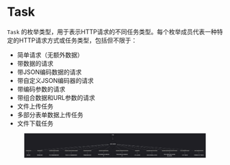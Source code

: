 # Task

`Task` 的枚举类型，用于表示HTTP请求的不同任务类型。每个枚举成员代表一种特定的HTTP请求方式或任务类型，包括但不限于：

* 简单请求（无额外数据）
* 带数据的请求
* 带JSON编码数据的请求
* 带自定义JSON编码器的请求
* 带编码参数的请求
* 带组合数据和URL参数的请求
* 文件上传任务
* 多部分表单数据上传任务
* 文件下载任务

<figure><img src="../../../../../../.gitbook/assets/image (2) (1) (1) (1).png" alt=""><figcaption></figcaption></figure>

